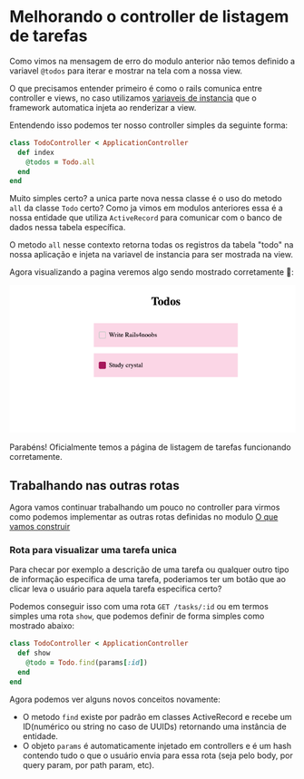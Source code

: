 # Melhorando o controller de listagem de tarefas

Como vimos na mensagem de erro do modulo anterior não temos definido a variavel `@todos` para iterar e mostrar na tela com a nossa view.

O que precisamos entender primeiro é como o rails comunica entre controller e views, no caso utilizamos [variaveis de instancia](https://www.campuscode.com.br/conteudos/variaveis-e-self-em-ruby) que o framework automatica injeta ao renderizar a view.

Entendendo isso podemos ter nosso controller simples da seguinte forma:

```ruby
class TodoController < ApplicationController
  def index
    @todos = Todo.all
  end
end
```

Muito simples certo? a unica parte nova nessa classe é o uso do metodo `all` da classe `Todo` certo? Como ja vimos em modulos anteriores essa é a nossa entidade que utiliza `ActiveRecord` para comunicar com o banco de dados nessa tabela específica.

O metodo `all` nesse contexto retorna todas os registros da tabela "todo" na nossa aplicação e injeta na variavel de instancia para ser mostrada na view.

Agora visualizando a pagina veremos algo sendo mostrado corretamente 🚀:

![Pagina de listagem de tarefa carregando corretamente](./imgs/IMG-19-06-2023-18-54-51.png)

Parabéns! Oficialmente temos a página de listagem de tarefas funcionando corretamente.

## Trabalhando nas outras rotas

Agora vamos continuar trabalhando um pouco no controller para virmos como podemos implementar as outras rotas definidas no modulo [O que vamos construir](/Na_Pratica/O_que_vamos_construir.md)

### Rota para visualizar uma tarefa unica

Para checar por exemplo a descrição de uma tarefa ou qualquer outro tipo de informação especifica de uma tarefa, poderiamos ter um botão que ao clicar leva o usuário para aquela tarefa especifica certo?

Podemos conseguir isso com uma rota `GET /tasks/:id` ou em termos simples uma rota `show`, que podemos definir de forma simples como mostrado abaixo:

```ruby
class TodoController < ApplicationController
  def show
    @todo = Todo.find(params[:id])
  end
end
```

Agora podemos ver alguns novos conceitos novamente:

- O metodo `find` existe por padrão em classes ActiveRecord e recebe um ID(numérico ou string no caso de UUIDs) retornando uma instância de entidade.
- O objeto `params` é automaticamente injetado em controllers e é um hash contendo tudo o que o usuário envia para essa rota (seja pelo body, por query param, por path param, etc).
